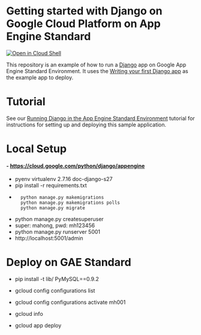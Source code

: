 # Getting started with Django on Google Cloud Platform on App Engine Standard

[![Open in Cloud Shell][shell_img]][shell_link]

[shell_img]: http://gstatic.com/cloudssh/images/open-btn.png
[shell_link]: https://console.cloud.google.com/cloudshell/open?git_repo=https://github.com/GoogleCloudPlatform/python-docs-samples&page=editor&open_in_editor=appengine/standard/django/README.md

This repository is an example of how to run a [Django](https://www.djangoproject.com/) 
app on Google App Engine Standard Environment. It uses the 
[Writing your first Django app](https://docs.djangoproject.com/en/1.9/intro/tutorial01/) as the 
example app to deploy.


# Tutorial
See our [Running Django in the App Engine Standard Environment](https://cloud.google.com/python/django/appengine) tutorial for instructions for setting up and deploying this sample application.

# Local Setup
#### - https://cloud.google.com/python/django/appengine
- pyenv virtualenv 2.7.16 doc-django-s27
- pip install -r requirements.txt
- ```
    python manage.py makemigrations
    python manage.py makemigrations polls
    python manage.py migrate
  ```
- python manage.py createsuperuser
- super: mahong, pwd: mh123456
- python manage.py runserver 5001
- http://localhost:5001/admin

# Deploy on GAE Standard
- pip install -t lib/ PyMySQL==0.9.2

- gcloud config configurations list
- gcloud config configurations activate mh001
- gcloud info
- gcloud app deploy